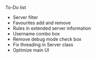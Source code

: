 ﻿To-Do list

- Server filter
- Favourites add and remove
- Rules in extended server information
- Username combo box
- Remove debug mode check box
- Fix threading in Server class
- Optimize main UI
